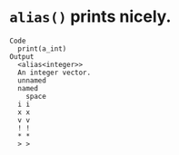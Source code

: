 # `alias()` prints nicely.

    Code
      print(a_int)
    Output
      <alias<integer>>
      An integer vector.
      unnamed
      named
        space
      i i
      x x
      v v
      ! !
      * *
      > >

